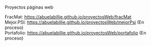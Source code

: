 Proyectos páginas web

FracMat: https://abuelabillie.github.io/proyectosWeb/fracMat  
Mejor.PSI: https://abuelabillie.github.io/proyectosWeb/mejorPsi (En proceso)     
Portafolio: https://abuelabillie.github.io/proyectosWeb/portafolio (En proceso)  
    
         
    
